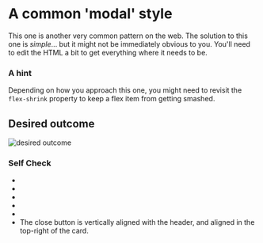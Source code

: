 # A common 'modal' style
This one is another very common pattern on the web. The solution to this one is _simple_... but it might not be immediately obvious to you. You'll need to edit the HTML a bit to get everything where it needs to be.

### A hint
Depending on how you approach this one, you might need to revisit the `flex-shrink` property to keep a flex item from getting smashed.

## Desired outcome

![desired outcome](./desired-outcome.png)

### Self Check

- <!--The blue icon is aligned to the left. -->
- <!--There is equal space on either side of the icon (the gaps between the icon and the edge of the card, and the icon and the text, are the same).-->
- <!--There is padding around the edge of the modal. -->
- <!--The header, text, and buttons are aligned with each other. -->
- <!--The header is bold and a slightly larger text-size than the text.-->
- The close button is vertically aligned with the header, and aligned in the top-right of the card.
